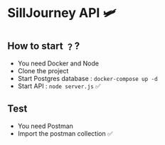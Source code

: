 # SillJourney API 🛩️

## How to start ﹖?

- You need Docker and Node
- Clone the project
- Start Postgres database : `docker-compose up -d`
- Start API : `node server.js` ✅

## Test

- You need Postman
- Import the postman collection ✅
